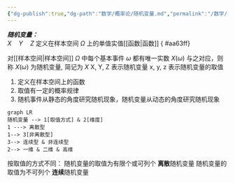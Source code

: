 ```yaml
---
{"dg-publish":true,"dg-path":"数学/概率论/随机变量.md","permalink":"/数学/概率论/随机变量/","dgPassFrontmatter":true,"noteIcon":"","created":"2024-04-16T13:01:27.493+08:00","updated":"2024-05-18T18:59:19.576+08:00"}
---
```


***随机变量：***   
$X\quad Y\quad Z$ 
定义在样本空间 $\Omega$ 上的单值实值[[函数\|函数]]
{ #aa63ff}


对[[样本空间\|样本空间]] $\Omega$ 中每个基本事件 $\omega$ 都有唯一实数 $X(\omega)$ 与之对应，则称 $X(\omega)$ 为随机变量, 简记为 $X$
X, Y, Z 表示随机变量   x, y, z 表示随机变量的取值

1. 定义在样本空间上的函数
2. 取值有一定的概率规律
3. 随机事件从静态的角度研究随机现象，随机变量从动态的角度研究随机现象

```mermaid
graph LR
随机变量 --> 1[取值方式] & 2[维度]
1 ---> 离散型 
1--> 3[非离散型]
3--> 连续型 & 非连续型
2--> 一维 & 二维 & 高维
```

按取值的方式不同：
随机变量的取值为有限个或可列个
**离散**随机变量
随机变量的取值为不可列个
**连续**随机变量





